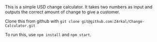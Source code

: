 This is a simple USD change calculator. It takes two numbers as input and outputs the correct amount of change to give a customer.

Clone this from github with `git clone git@github.com:Z4rkal/Change-Calculator.git`

To run this, use `npm install` and `npm start`.